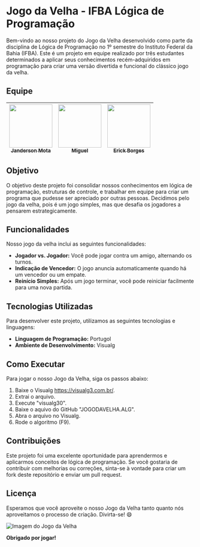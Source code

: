 # Jogo da Velha - IFBA Lógica de Programação

Bem-vindo ao nosso projeto do Jogo da Velha desenvolvido como parte da disciplina de Lógica de Programação no 1º semestre do Instituto Federal da Bahia (IFBA). Este é um projeto em equipe realizado por três estudantes determinados a aplicar seus conhecimentos recém-adquiridos em programação para criar uma versão divertida e funcional do clássico jogo da velha.

## Equipe

| [<img loading="lazy" src="https://avatars.githubusercontent.com/u/80362674?v=4" width=115><br><sub>Janderson Mota</sub>](https://github.com/JandersonMota) |  [<img loading="lazy" src="https://avatars.githubusercontent.com/u/126207922?v=4" width=115><br><sub>Miguel</sub>](https://github.com/Troiano1) |  [<img loading="lazy" src="https://avatars.githubusercontent.com/u/135672557?v=4" width=115><br><sub>Erick Borges</sub>](https://github.com/ErickBorgess) |
| :---: | :---: | :---: |

## Objetivo
O objetivo deste projeto foi consolidar nossos conhecimentos em lógica de programação, estruturas de controle, e trabalhar em equipe para criar um programa que pudesse ser apreciado por outras pessoas. Decidimos pelo jogo da velha, pois é um jogo simples, mas que desafia os jogadores a pensarem estrategicamente.

## Funcionalidades
Nosso jogo da velha inclui as seguintes funcionalidades:

- **Jogador vs. Jogador:** Você pode jogar contra um amigo, alternando os turnos.
- **Indicação de Vencedor:** O jogo anuncia automaticamente quando há um vencedor ou um empate.
- **Reinício Simples:** Após um jogo terminar, você pode reiniciar facilmente para uma nova partida.

## Tecnologias Utilizadas
Para desenvolver este projeto, utilizamos as seguintes tecnologias e linguagens:

- **Linguagem de Programação:** Portugol
- **Ambiente de Desenvolvimento:** Visualg

## Como Executar
Para jogar o nosso Jogo da Velha, siga os passos abaixo:

1. Baixe o Visualg https://visualg3.com.br/.
2. Extrai o arquivo.
3. Execute "visualg30".
4. Baixe o aquivo do GitHub "JOGODAVELHA.ALG".
5. Abra o arquivo no Visualg.
6. Rode o algoritmo (F9).

## Contribuições
Este projeto foi uma excelente oportunidade para aprendermos e aplicarmos conceitos de lógica de programação. Se você gostaria de contribuir com melhorias ou correções, sinta-se à vontade para criar um fork deste repositório e enviar um pull request.

## Licença
Esperamos que você aproveite o nosso Jogo da Velha tanto quanto nós aproveitamos o processo de criação. Divirta-se! 😄

![Imagem do Jogo da Velha](inserir_link_da_imagem.png)

**Obrigado por jogar!**

